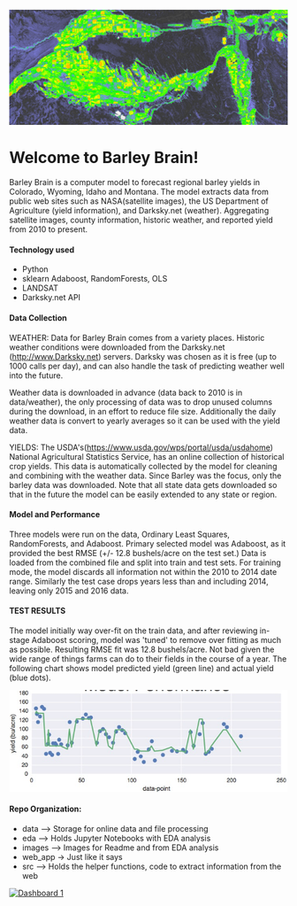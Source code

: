 ![testimage](images/crop_region_2015.png)
# Welcome to Barley Brain!

Barley Brain is a computer model to forecast regional barley yields in Colorado, Wyoming, Idaho and Montana.  The model extracts data from public web sites such as NASA(satellite images), the US Department of Agriculture (yield information), and Darksky.net (weather). Aggregating satellite images, county information, historic weather, and reported yield from 2010 to present.  


#### Technology used
*  Python
*  sklearn Adaboost, RandomForests, OLS
*  LANDSAT
*  Darksky.net API



#### Data Collection 
WEATHER: 
Data for Barley Brain comes from a variety places.  Historic weather conditions were downloaded from the Darksky.net (http://www.Darksky.net) servers.  Darksky was chosen as it is free (up to 1000 calls per day), and can also handle the task of predicting weather well into the future.  
  
Weather data is downloaded in advance (data back to 2010 is in data/weather), the only processing of data was to drop unused columns during the download, in an effort to reduce file size. Additionally the daily weather data is convert to yearly averages so it can be used with the yield data.

YIELDS:  The USDA's(https://www.usda.gov/wps/portal/usda/usdahome) National Agricultural Statistics Service, has an online collection of historical crop yields.  This data is automatically collected by the model for cleaning and combining with the weather data.
Since Barley was the focus, only the barley data was downloaded.  Note that all state data gets downloaded so that in the future the model can be easily extended to any state or region.

 
#### Model and Performance
Three models were run on the data, Ordinary Least Squares, RandomForests, and Adaboost.
Primary selected model was Adaboost, as it provided the best RMSE (+/- 12.8 bushels/acre on the test set.)
Data is loaded from the combined file and split into train and test sets.  For training mode, the model discards all information not within the 2010 to 2014 date range. Similarly the test case drops years less than and including 2014, leaving only 2015 and 2016 data.




#### TEST RESULTS
The model initially way over-fit on the train data, and after reviewing in-stage Adaboost scoring, model was 'tuned' to remove over fitting as much as possible.  Resulting RMSE fit was 12.8 bushels/acre.  Not bad given the wide range of things farms can do to their fields in the course of a year.  The following chart shows model predicted yield (green line) and actual yield (blue dots).

![test_image](images/test_results1.png)




#### Repo Organization:
* data   --> Storage for online data and file processing
* eda    --> Holds Jupyter Notebooks with EDA analysis
* images --> Images for Readme and from EDA analysis
* web_app -> Just like it says
* src    --> Holds the helper functions, code to extract 
                information from the web


<div class='tableauPlaceholder' id='viz1488860027530' style='position: relative'><noscript><a href='#'><img alt='Dashboard 1 ' src='https:&#47;&#47;public.tableau.com&#47;static&#47;images&#47;Ba&#47;BarleyBrain&#47;Dashboard1&#47;1_rss.png' style='border: none' /></a></noscript><object class='tableauViz'  style='display:none;'><param name='host_url' value='https%3A%2F%2Fpublic.tableau.com%2F' /> <param name='site_root' value='' /><param name='name' value='BarleyBrain&#47;Dashboard1' /><param name='tabs' value='no' /><param name='toolbar' value='yes' /><param name='static_image' value='https:&#47;&#47;public.tableau.com&#47;static&#47;images&#47;Ba&#47;BarleyBrain&#47;Dashboard1&#47;1.png' /> <param name='animate_transition' value='yes' /><param name='display_static_image' value='yes' /><param name='display_spinner' value='yes' /><param name='display_overlay' value='yes' /><param name='display_count' value='yes' /></object></div>                <script type='text/javascript'>                    var divElement = document.getElementById('viz1488860027530');                    var vizElement = divElement.getElementsByTagName('object')[0];                    vizElement.style.minWidth='724px';vizElement.style.maxWidth='954px';vizElement.style.width='100%';vizElement.style.minHeight='629px';vizElement.style.maxHeight='929px';vizElement.style.height=(divElement.offsetWidth*0.75)+'px';                    var scriptElement = document.createElement('script');                    scriptElement.src = 'https://public.tableau.com/javascripts/api/viz_v1.js';                    vizElement.parentNode.insertBefore(scriptElement, vizElement);                </script>
